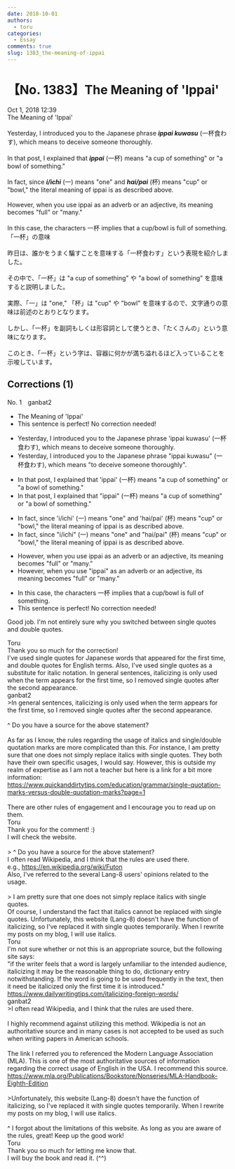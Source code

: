 ```yaml
---
date: 2018-10-01
authors:
  - toru
categories:
  - Essay
comments: true
slug: 1383_the-meaning-of-ippai
---
```


# 【No. 1383】The Meaning of 'Ippai'
<div class="date">Oct 1, 2018 12:39</div>
<div id="post"><div id="body_show_ori">
The Meaning of 'Ippai'<br/><br/>Yesterday, I introduced you to the Japanese phrase <strong><em>ippai kuwasu</em></strong> (一杯食わす), which means to deceive someone thoroughly.<br/><br/>In that post, I explained that <strong><em>ippai</em></strong> (一杯) means "a cup of something" or "a bowl of something."<br/><br/>In fact, since <strong><em>i/ichi</em></strong> (一) means "one" and <strong><em>hai/pai</em></strong> (杯) means "cup" or "bowl," the literal meaning of ippai is as described above.<br/><br/>However, when you use ippai as an adverb or an adjective, its meaning becomes "full" or "many."<br/><br/>In this case, the characters 一杯 implies that a cup/bowl is full of something.
</div></div>

<!-- more -->

<div id="post_ja"><div id="body_show_mo">
「一杯」の意味<br/><br/>昨日は、誰かをうまく騙すことを意味する「一杯食わす」という表現を紹介しました。<br/><br/>その中で、「一杯」は "a cup of something" や "a bowl of something" を意味すると説明しました。<br/><br/>実際、「一」は "one," 「杯」は "cup" や "bowl" を意味するので、文字通りの意味は前述のとおりとなります。<br/><br/>しかし、「一杯」を副詞もしくは形容詞として使うとき、「たくさんの」という意味になります。<br/><br/>このとき、「一杯」という字は、容器に何かが満ち溢れるほど入っていることを示唆しています。
</div></div>

## Corrections (1)
<div id="block"><div class="first_name"> No. 1　<span class="just_name">ganbat2</span></div><div id="block2">
<ul class="correction_field">
<li class="incorrect">The Meaning of 'Ippai'</li>
<li class="corrected perfect">This sentence is perfect! No correction needed!</li>
</ul>
<ul class="correction_field">
<li class="incorrect">Yesterday, I introduced you to the Japanese phrase 'ippai kuwasu' (一杯食わす), which means to deceive someone thoroughly.</li>
<li class="corrected correct">
Yesterday, I introduced you to the Japanese phrase "ippai kuwasu" (一杯食わす), which means "to deceive someone thoroughly".
</li>
</ul>
<ul class="correction_field">
<li class="incorrect">In that post, I explained that 'ippai' (一杯) means "a cup of something" or "a bowl of something."</li>
<li class="corrected correct">
In that post, I explained that "ippai" (一杯) means "a cup of something" or "a bowl of something."
</li>
</ul>
<ul class="correction_field">
<li class="incorrect">In fact, since 'i/ichi' (一) means "one" and 'hai/pai' (杯) means "cup" or "bowl," the literal meaning of ippai is as described above.</li>
<li class="corrected correct">
In fact, since "i/ichi" (一) means "one" and "hai/pai" (杯) means "cup" or "bowl," the literal meaning of ippai is as described above.
</li>
</ul>
<ul class="correction_field">
<li class="incorrect">However, when you use ippai as an adverb or an adjective, its meaning becomes "full" or "many."</li>
<li class="corrected correct">
However, when you use "ippai" as an adverb or an adjective, its meaning becomes "full" or "many."
</li>
</ul>
<ul class="correction_field">
<li class="incorrect">In this case, the characters 一杯 implies that a cup/bowl is full of something.</li>
<li class="corrected perfect">This sentence is perfect! No correction needed!</li>
</ul>
<p class="comment_small">
 Good job. I'm not entirely sure why you switched between single quotes and double quotes.
</p>

</div><div class="name"><span class="just_name">Toru</span><br>
Thank you so much for the correction!<br/>I've used single quotes for Japanese words that appeared for the first time, and double quotes for English terms. Also, I've used single quotes as a substitute for italic notation. In general sentences, italicizing is only used when the term appears for the first time, so I removed single quotes after the second appearance.
</div>
<div class="name"><span class="just_name">ganbat2</span><br>
&gt;In general sentences, italicizing is only used when the term appears for the first time, so I removed single quotes after the second appearance.<br/><br/>^ Do you have a source for the above statement? <br/><br/>As far as I know, the rules regarding the usage of italics and single/double quotation marks are more complicated than this. For instance, I am pretty sure that one does not simply replace italics with single quotes. They both have their own specific usages, I would say. However, this is outside my realm of expertise as I am not a teacher but here is a link for a bit more information: <br/><a href="https://www.quickanddirtytips.com/education/grammar/single-quotation-marks-versus-double-quotation-marks?page=1" target="_blank">https://www.quickanddirtytips.com/education/grammar/single-quotation-marks-versus-double-quotation-marks?page=1</a><br/><br/>There are other rules of engagement and I encourage you to read up on them. 
</div>
<div class="name"><span class="just_name">Toru</span><br>
Thank you for the comment! :)<br/>I will check the website.<br/><br/>&gt; ^ Do you have a source for the above statement? <br/>I often read Wikipedia, and I think that the rules are used there.<br/>e.g., <a href="https://en.wikipedia.org/wiki/Futon" target="_blank">https://en.wikipedia.org/wiki/Futon</a><br/>Also, I've referred to the several Lang-8 users' opinions related to the usage.<br/><br/>&gt; I am pretty sure that one does not simply replace italics with single quotes.<br/>Of course, I understand the fact that italics cannot be replaced with single quotes. Unfortunately, this website (Lang-8) doesn't have the function of italicizing, so I've replaced it with single quotes temporarily. When I rewrite my posts on my blog, I will use italics.
</div>
<div class="name"><span class="just_name">Toru</span><br>
I'm not sure whether or not this is an appropriate source, but the following site says:<br/>"if the writer feels that a word is largely unfamiliar to the intended audience, italicizing it may be the reasonable thing to do, dictionary entry notwithstanding. If the word is going to be used frequently in the text, then it need be italicized only the first time it is introduced."<br/><a href="https://www.dailywritingtips.com/italicizing-foreign-words/" target="_blank">https://www.dailywritingtips.com/italicizing-foreign-words/</a>
</div>
<div class="name"><span class="just_name">ganbat2</span><br>
&gt;I often read Wikipedia, and I think that the rules are used there.<br/><br/>I highly recommend against utilizing this method. Wikipedia is not an authoritative source and in many cases is not accepted to be used as such when writing papers in American schools. <br/><br/>The link I referred you to referenced the Modern Language Association (MLA). This is one of the most authoritative sources of information regarding the correct usage of English in the USA. I recommend this source.<br/><a href="https://www.mla.org/Publications/Bookstore/Nonseries/MLA-Handbook-Eighth-Edition" target="_blank">https://www.mla.org/Publications/Bookstore/Nonseries/MLA-Handbook-Eighth-Edition</a><br/><br/>&gt;Unfortunately, this website (Lang-8) doesn't have the function of italicizing, so I've replaced it with single quotes temporarily. When I rewrite my posts on my blog, I will use italics.<br/><br/>^ I forgot about the limitations of this website. As long as you are aware of the rules, great! Keep up the good work!
</div>
<div class="name"><span class="just_name">Toru</span><br>
Thank you so much for letting me know that.<br/>I will buy the book and read it. (^^)
</div>
</div>
